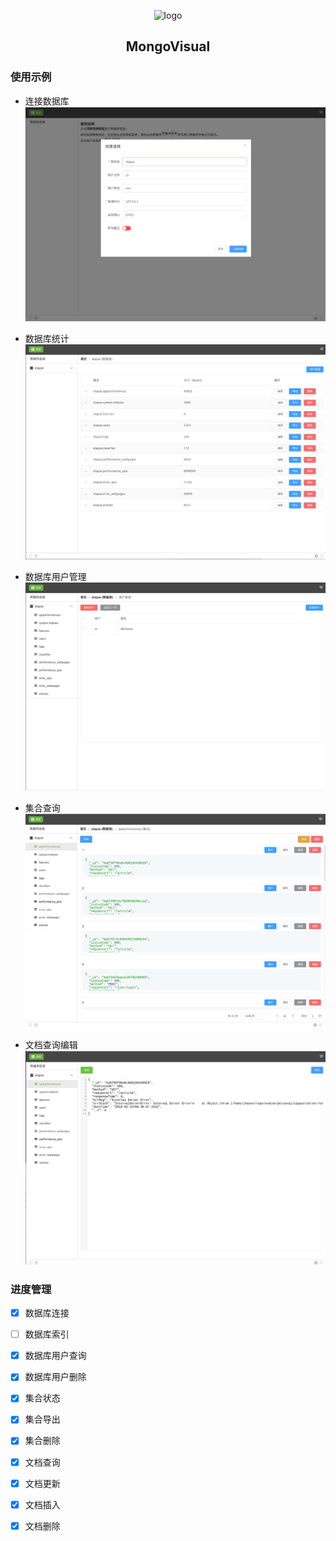 <p align="center">
    <img width="180" src="http://p39p1kvxn.bkt.clouddn.com/mongo-visual.svg" alt="logo">
</p>

<h2 align="center">MongoVisual</h2>

### 使用示例

- 连接数据库
![连接数据库](./example/connect.png)

- 数据库统计
![数据库统计](./example/db.png)

- 数据库用户管理
![数据库用户管理](./example/user.png)

- 集合查询
![集合查询](./example/collection.png)

- 文档查询编辑
![文档](./example/document.png)

### 进度管理
- [x] 数据库连接
- [ ] 数据库索引
- [x] 数据库用户查询
- [x] 数据库用户删除

- [x] 集合状态
- [x] 集合导出
- [x] 集合删除

- [x] 文档查询
- [x] 文档更新
- [x] 文档插入
- [x] 文档删除
